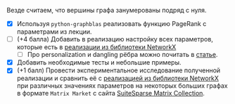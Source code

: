 Везде считаем, что вершины графа занумерованы подряд с нуля.

- [x] Используя `python-graphblas` реализовать функцию PageRank с параметрами из лекции.
- [ ] (+4 балла) Добавить в реализацию настройку всех параметров, которые есть в [реализации из библиотеки NetworkX](https://networkx.org/documentation/stable/reference/algorithms/generated/networkx.algorithms.link_analysis.pagerank_alg.pagerank.html)
  - [ ] Про personalization и dangling рёбра можно почитать в [статье](https://www.cis.upenn.edu/~mkearns/teaching/NetworkedLife/pagerank.pdf).
- [x] Добавить необходимые тесты и небольшие примеры.
- [x] (+1 балл) Провести экспериментальное исследование полученной реализации и сравнить её с [реализацией из библиотеки NetworkX](https://networkx.org/documentation/stable/reference/algorithms/generated/networkx.algorithms.link_analysis.pagerank_alg.pagerank.html) при различных значениях параметров на некоторых больших графах в формате `Matrix Market` с сайта [SuiteSparse Matrix Collection](https://sparse.tamu.edu/).

